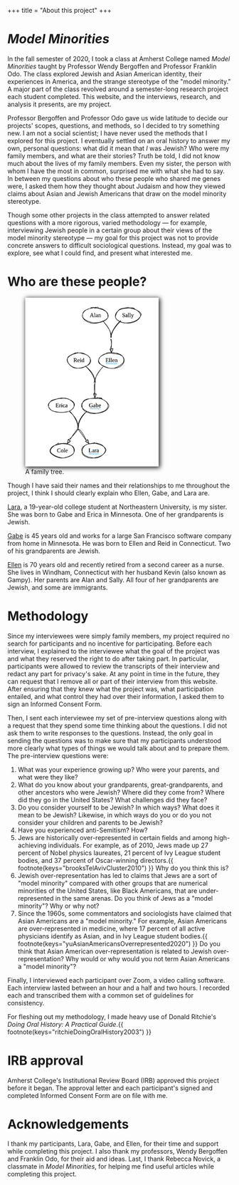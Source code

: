 +++
title = "About this project"
+++

# *Model Minorities*

In the fall semester of 2020, I took a class at Amherst College named *Model Minorities* taught by Professor Wendy Bergoffen and Professor Franklin Odo.
The class explored Jewish and Asian American identity, their experiences in America, and the strange stereotype of the "model minority." 
A major part of the class revolved around a semester-long research project each student completed.
This website, and the interviews, research, and analysis it presents, are my project.

Professor Bergoffen and Professor Odo gave us wide latitude to decide our projects' scopes, questions, and methods, so I decided to try something new.
I am not a social scientist; I have never used the methods that I explored for this project.
I eventually settled on an oral history to answer my own, personal questions: what did it mean that *I* was Jewish?
Who were my family members, and what are their stories?
Truth be told, I did not know much about the lives of my family members.
Even my sister, the person with whom I have the most in common, surprised me with what she had to say.
In between my questions about who these people who shared me genes were, I asked them how they thought about Judaism and how they viewed claims about Asian and Jewish Americans that draw on the model minority stereotype.

Though some other projects in the class attempted to answer related questions with a more rigorous, varied methodology — for example, interviewing Jewish people in a certain group about their views of the model minority stereotype — my goal for this project was not to provide concrete answers to difficult sociological questions.
Instead, my goal was to explore, see what I could find, and present what interested me.

# Who are these people?

<figure class="image is-pulled-right" style="max-width: 40%; min-width: 300px; margin-top: 0px; display:block;">
  <img src="/image/tree.png" style="box-shadow: 2px 2px 10px 1px;">
  <figcaption>A family tree.</figcaption>
</figure>

Though I have said their names and their relationships to me throughout the project, I think I should clearly explain who Ellen, Gabe, and Lara are.

[Lara](@/transcripts/lara.md), a 19-year-old college student at Northeastern University, is my sister.
She was born to Gabe and Erica in Minnesota.
One of her grandparents is Jewish.

[Gabe](@/transcripts/gabe.md) is 45 years old and works for a large San Francisco software company from home in Minnesota.
He was born to Ellen and Reid in Connecticut.
Two of his grandparents are Jewish.

[Ellen](@/transcripts/ellen.md) is 70 years old and recently retired from a second career as a nurse.
She lives in Windham, Connecticut with her husband Kevin (also known as Gampy).
Her parents are Alan and Sally.
All four of her grandparents are Jewish, and some are immigrants.

# Methodology

Since my interviewees were simply family members, my project required no search for participants and no incentive for participating.
Before each interview, I explained to the interviewee what the goal of the project was and what they reserved the right to do after taking part.
In particular, participants were allowed to review the transcripts of their interview and redact any part for privacy's sake.
At any point in time in the future, they can request that I remove all or part of their interview from this website.
After ensuring that they knew what the project was, what participation entailed, and what control they had over their information, I asked them to sign an Informed Consent Form.

Then, I sent each interviewee my set of pre-interview questions along with a request that they spend some time thinking about the questions.
I did not ask them to write responses to the questions.
Instead, the only goal in sending the questions was to make sure that my participants understood more clearly what types of things we would talk about and to prepare them.
The pre-interview questions were:

1. What was your experience growing up? Who were your parents, and what were they like?
2. What do you know about your grandparents, great-grandparents, and other ancestors who were Jewish? Where did they come from? Where did they go in the United States? What challenges did they face?
3. Do you consider yourself to be Jewish? In which ways? What does it mean to be Jewish? Likewise, in which ways do you or do you not consider your children and parents to be Jewish?
4. Have you experienced anti-Semitism? How?
5. Jews are historically over-represented in certain fields and among high-achieving individuals. For example, as of 2010, Jews made up 27 percent of Nobel physics laureates, 21 percent of Ivy League student bodies, and 37 percent of Oscar-winning directors.{{ footnote(keys="brooksTelAvivCluster2010") }} Why do you think this is?
6. Jewish over-representation has led to claims that Jews are a sort of "model minority" compared with other groups that are numerical minorities of the United States, like Black Americans, that are under-represented in the same arenas. Do you think of Jews as a "model minority"? Why or why not?
7. Since the 1960s, some commentators and sociologists have claimed that Asian Americans are a "model minority." For example, Asian Americans are over-represented in medicine, where 17 percent of all active physicians identify as Asian, and in Ivy League student bodies.{{ footnote(keys="yuAsianAmericansOverrepresented2020") }} Do you think that Asian American over-representation is related to Jewish over-representation? Why would or why would you not term Asian Americans a "model minority"?

Finally, I interviewed each participant over Zoom, a video calling software.
Each interview lasted between an hour and a half and two hours.
I recorded each and transcribed them with a common set of guidelines for consistency.

For fleshing out my methodology, I made heavy use of Donald Ritchie's *Doing Oral History: A Practical Guide*.{{ footnote(keys="ritchieDoingOralHistory2003") }}

# IRB approval

Amherst College's Institutional Review Board (IRB) approved this project before it began.
The approval letter and each participant's signed and completed Informed Consent Form are on file with me.

# Acknowledgements

I thank my participants, Lara, Gabe, and Ellen, for their time and support while completing this project.
I also thank my professors, Wendy Bergoffen and Franklin Odo, for their aid and ideas.
Last, I thank Rebecca Novick, a classmate in *Model Minorities*, for helping me find useful articles while completing this project.